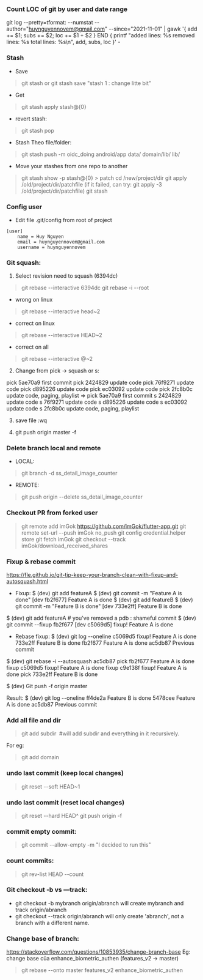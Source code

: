 ### Count LOC of git by user and date range
git log  --pretty=tformat: --numstat --author="huynguyennovem@gmail.com" --since="2021-11-01" | gawk '{ add += $1; subs += $2; loc += $1 + $2 } END { printf "added lines: %s removed lines: %s total lines: %s\n", add, subs, loc }' -

### Stash
- Save
>git stash
or
>git stash save "stash 1 : change litte bit"

- Get
>git stash apply stash@{0}

- revert stash:
>git stash pop

- Stash Theo file/folder:
>git stash push -m oidc_doing android/app data/ domain/lib/ lib/

- Move your stashes from one repo to another
>git stash show -p stash@{0} > patch
>cd /new/project/dir
>git apply /old/project/dir/patchfile (if it failed, can try: git apply -3 /old/project/dir/patchfile)
>git stash

### Config user
- Edit file .git/config from root of project

```
[user]
	name = Huy Nguyen
	email = huynguyennovem@gmail.com
	username = huynguyennovem
```

### Git squash:
1. Select revision need to squash (6394dc)
>git rebase --interactive 6394dc
>git rebase -i --root

- wrong on linux
>git rebase --interactive head~2

- correct on linux
>git rebase --interactive HEAD~2

- correct on all
>git rebase --interactive @~2

2. Change from pick -> squash or s:

pick 5ae70a9 first commit
pick 2424829 update code
pick 76f9271 update code
pick d895226 update code
pick ec03092 update code
pick 2fc8b0c update code, paging, playlist
=> 
pick 5ae70a9 first commit
s 2424829 update code
s 76f9271 update code
s d895226 update code
s ec03092 update code
s 2fc8b0c update code, paging, playlist
  
3. save file :wq

4. git push origin master -f

### Delete branch local and remote
- LOCAL:
>git branch -d ss_detail_image_counter

- REMOTE:
>git push origin --delete ss_detail_image_counter

### Checkout PR from forked user
>git remote add imGok https://github.com/imGok/flutter-app.git
>git remote set-url --push imGok no_push
>git config credential.helper store
>git fetch imGok
>git checkout --track imGok/download_received_shares

### Fixup & rebase commit 
https://fle.github.io/git-tip-keep-your-branch-clean-with-fixup-and-autosquash.html 

- Fixup:
$ (dev) git add featureA
$ (dev) git commit -m "Feature A is done"
[dev fb2f677] Feature A is done
$ (dev) git add featureB
$ (dev) git commit -m "Feature B is done"
[dev 733e2ff] Feature B is done

$ (dev) git add featureA                # you've removed a pdb : shameful commit
$ (dev) git commit --fixup fb2f677
[dev c5069d5] fixup! Feature A is done


- Rebase fixup:
$ (dev) git log --oneline
c5069d5 fixup! Feature A is done
733e2ff Feature B is done
fb2f677 Feature A is done
ac5db87 Previous commit

$ (dev) git rebase -i --autosquash ac5db87
pick fb2f677 Feature A is done
fixup c5069d5 fixup! Feature A is done
fixup c9e138f fixup! Feature A is done
pick 733e2ff Feature B is done

$ (dev) Git push -f origin master

Result:
$ (dev) git log --oneline
ff4de2a Feature B is done
5478cee Feature A is done
ac5db87 Previous commit

### Add all file and dir 
>git add subdir 	#will add subdir and everything in it recursively.

For eg:
>git add domain

### undo last commit (keep local changes)
>git reset --soft HEAD~1

### undo last commit (reset local changes)
>git reset --hard HEAD^
>git push origin -f

### commit empty commit:
>git commit --allow-empty -m "I decided to run this"

### count commits:
>git rev-list HEAD --count

### Git checkout -b vs —track:
* git checkout -b mybranch origin/abranch will create mybranch and track origin/abranch
* git checkout --track origin/abranch will only create 'abranch', not a branch with a different name.


### Change base of branch: 
https://stackoverflow.com/questions/10853935/change-branch-base 
Eg: change base của enhance_biometric_authen (features_v2 -> master)

>git rebase --onto master features_v2 enhance_biometric_authen



